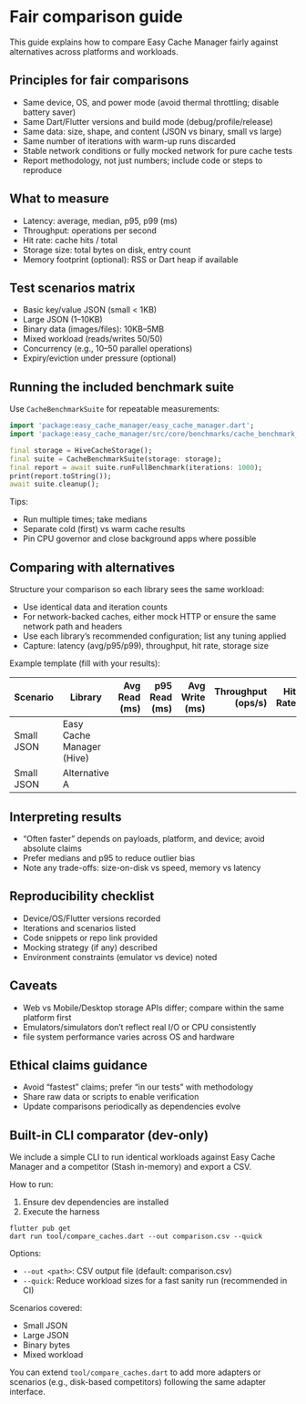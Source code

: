 # Fair comparison guide

This guide explains how to compare Easy Cache Manager fairly against alternatives across platforms and workloads.

## Principles for fair comparisons

- Same device, OS, and power mode (avoid thermal throttling; disable battery saver)
- Same Dart/Flutter versions and build mode (debug/profile/release)
- Same data: size, shape, and content (JSON vs binary, small vs large)
- Same number of iterations with warm-up runs discarded
- Stable network conditions or fully mocked network for pure cache tests
- Report methodology, not just numbers; include code or steps to reproduce

## What to measure

- Latency: average, median, p95, p99 (ms)
- Throughput: operations per second
- Hit rate: cache hits / total
- Storage size: total bytes on disk, entry count
- Memory footprint (optional): RSS or Dart heap if available

## Test scenarios matrix

- Basic key/value JSON (small < 1KB)
- Large JSON (1–10KB)
- Binary data (images/files): 10KB–5MB
- Mixed workload (reads/writes 50/50)
- Concurrency (e.g., 10–50 parallel operations)
- Expiry/eviction under pressure (optional)

## Running the included benchmark suite

Use `CacheBenchmarkSuite` for repeatable measurements:

```dart
import 'package:easy_cache_manager/easy_cache_manager.dart';
import 'package:easy_cache_manager/src/core/benchmarks/cache_benchmark_suite.dart';

final storage = HiveCacheStorage();
final suite = CacheBenchmarkSuite(storage: storage);
final report = await suite.runFullBenchmark(iterations: 1000);
print(report.toString());
await suite.cleanup();
```

Tips:
- Run multiple times; take medians
- Separate cold (first) vs warm cache results
- Pin CPU governor and close background apps where possible

## Comparing with alternatives

Structure your comparison so each library sees the same workload:

- Use identical data and iteration counts
- For network-backed caches, either mock HTTP or ensure the same network path and headers
- Use each library’s recommended configuration; list any tuning applied
- Capture: latency (avg/p95/p99), throughput, hit rate, storage size

Example template (fill with your results):

| Scenario | Library | Avg Read (ms) | p95 Read (ms) | Avg Write (ms) | Throughput (ops/s) | Hit Rate | Disk Size (MB) |
|---|---|---:|---:|---:|---:|---:|---:|
| Small JSON | Easy Cache Manager (Hive) | | | | | | |
| Small JSON | Alternative A | | | | | | |

## Interpreting results

- “Often faster” depends on payloads, platform, and device; avoid absolute claims
- Prefer medians and p95 to reduce outlier bias
- Note any trade-offs: size-on-disk vs speed, memory vs latency

## Reproducibility checklist

- Device/OS/Flutter versions recorded
- Iterations and scenarios listed
- Code snippets or repo link provided
- Mocking strategy (if any) described
- Environment constraints (emulator vs device) noted

## Caveats

- Web vs Mobile/Desktop storage APIs differ; compare within the same platform first
- Emulators/simulators don’t reflect real I/O or CPU consistently
- file system performance varies across OS and hardware

## Ethical claims guidance

- Avoid “fastest” claims; prefer “in our tests” with methodology
- Share raw data or scripts to enable verification
- Update comparisons periodically as dependencies evolve

## Built-in CLI comparator (dev-only)

We include a simple CLI to run identical workloads against Easy Cache Manager and a competitor (Stash in-memory) and export a CSV.

How to run:

1. Ensure dev dependencies are installed
2. Execute the harness

```
flutter pub get
dart run tool/compare_caches.dart --out comparison.csv --quick
```

Options:
- `--out <path>`: CSV output file (default: comparison.csv)
- `--quick`: Reduce workload sizes for a fast sanity run (recommended in CI)

Scenarios covered:
- Small JSON
- Large JSON
- Binary bytes
- Mixed workload

You can extend `tool/compare_caches.dart` to add more adapters or scenarios (e.g., disk-based competitors) following the same adapter interface.
